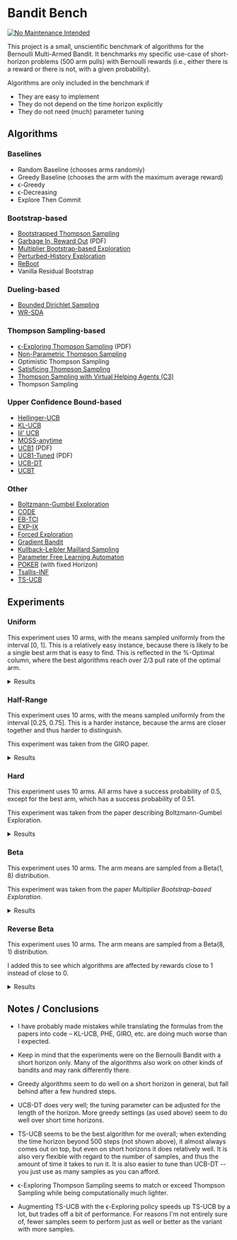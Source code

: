# Bandit Bench

[![No Maintenance Intended](http://unmaintained.tech/badge.svg)](http://unmaintained.tech/)

This project is a small, unscientific benchmark of algorithms for the Bernoulli
Multi-Armed Bandit. It benchmarks my specific use-case of short-horizon problems
(500 arm pulls) with Bernoulli rewards (i.e., either there is a reward or there
is not, with a given probability).

Algorithms are only included in the benchmark if

- They are easy to implement
- They do not depend on the time horizon explicitly
- They do not need (much) parameter tuning

## Algorithms

### Baselines

- Random Baseline (chooses arms randomly)
- Greedy Baseline (chooses the arm with the maximum average reward)
- ϵ-Greedy
- ϵ-Decreasing
- Explore Then Commit

### Bootstrap-based

- [Bootstrapped Thompson Sampling](https://arxiv.org/abs/1410.4009)
- [Garbage In, Reward Out](http://proceedings.mlr.press/v97/kveton19a/kveton19a.pdf) (PDF)
- [Multiplier Bootstrap-based Exploration](https://arxiv.org/abs/2302.01543)
- [Perturbed-History Exploration](https://arxiv.org/abs/1902.10089)
- [ReBoot](https://arxiv.org/abs/2002.08436)
- Vanilla Residual Bootstrap

### Dueling-based

- [Bounded Dirichlet Sampling](https://arxiv.org/abs/2111.09724)
- [WR-SDA](https://arxiv.org/abs/2010.14323)

### Thompson Sampling-based

- [ϵ-Exploring Thompson Sampling](https://proceedings.mlr.press/v202/jin23b/jin23b.pdf) (PDF)
- [Non-Parametric Thompson Sampling](https://proceedings.mlr.press/v117/riou20a.html)
- Optimistic Thompson Sampling
- [Satisficing Thompson Sampling](https://arxiv.org/abs/1704.09028)
- [Thompson Sampling with Virtual Helping Agents (C3)](https://arxiv.org/abs/2209.08197)
- Thompson Sampling

### Upper Confidence Bound-based

- [Hellinger-UCB](https://arxiv.org/abs/2404.10207)
- [KL-UCB](https://arxiv.org/abs/1102.2490)
- [lil' UCB](https://arxiv.org/abs/1312.7308)
- [MOSS-anytime](http://proceedings.mlr.press/v48/degenne16.html)
- [UCB1](https://homes.di.unimi.it/~cesabian/Pubblicazioni/ml-02.pdf) (PDF)
- [UCB1-Tuned](https://homes.di.unimi.it/~cesabian/Pubblicazioni/ml-02.pdf) (PDF)
- [UCB-DT](https://arxiv.org/abs/2110.02690)
- [UCBT](https://arxiv.org/abs/2102.05263)

### Other

- [Boltzmann-Gumbel Exploration](https://arxiv.org/abs/1705.10257)
- [CODE](https://arxiv.org/abs/2310.14751)
- [EB-TCI](https://arxiv.org/abs/2206.05979)
- [EXP-IX](https://arxiv.org/abs/1506.03271)
- [Forced Exploration](https://arxiv.org/abs/2312.07285)
- [Gradient Bandit](https://arxiv.org/abs/2402.17235)
- [Kullback-Leibler Maillard Sampling](https://arxiv.org/abs/2304.14989)
- [Parameter Free Learning Automaton](https://arxiv.org/abs/1711.10111)
- [POKER](https://link.springer.com/chapter/10.1007/11564096_42) (with fixed Horizon)
- [Tsallis-INF](https://arxiv.org/abs/1807.07623)
- [TS-UCB](https://arxiv.org/abs/2006.06372)

## Experiments

### Uniform

This experiment uses 10 arms, with the means sampled uniformly from the interval
\[0, 1\]. This is a relatively easy instance, because there is likely to be a
single best arm that is easy to find. This is reflected in the %-Optimal column,
where the best algorithms reach over 2/3 pull rate of the optimal arm.

<details>
<summary>Results</summary>

<!-- `> cat uniform.md` -->

<!-- BEGIN mdsh -->
| Algorithm                                                   | %-Optimal | Regret (Mean) | Regret (Median Absolute Deviation) |  Time  |
| ----------------------------------------------------------- | --------: | ------------: | ---------------------------------: | :----: |
| TS-UCB (100 samples)                                        |     72.02 |       16.8866 |                             3.3722 | 72.55s |
| TS-UCB (10 samples)                                         |     72.48 |       17.2679 |                             3.7317 | 7.92s  |
| ϵ-Exploring TS-UCB (100 samples)                            |     69.94 |       17.8335 |                             2.8808 | 7.19s  |
| ϵ-Exploring TS-UCB (10 samples)                             |     70.16 |       17.9184 |                             2.9572 | 0.89s  |
| ϵ-Exploring TS-UCB (1 samples)                              |     70.36 |       18.0420 |                             3.0933 | 0.14s  |
| UCB-DT (γ=1.00)                                             |     69.93 |       18.1466 |                             2.5287 | 2.87s  |
| UCB-DT (γ=0.95)                                             |     72.44 |       18.1946 |                             2.4725 | 2.64s  |
| UCB-DT (γ=0.75)                                             |     72.50 |       18.1962 |                             2.5172 | 2.60s  |
| UCB-DT (γ=0.90)                                             |     72.42 |       18.2016 |                             2.4807 | 2.65s  |
| MOSS-Anytime (α=-0.85)                                      |     69.71 |       18.8113 |                             2.5659 | 0.19s  |
| CODE (δ=0.990)                                              |     68.91 |       18.9329 |                             2.9569 | 0.34s  |
| POKER (H=10)                                                |     65.48 |       19.3526 |                             3.2000 | 0.40s  |
| POKER (H=5)                                                 |     66.34 |       19.3558 |                             2.7035 | 0.35s  |
| TS-UCB (1 samples)                                          |     71.83 |       19.5545 |                             5.3564 | 1.07s  |
| POKER (H=1)                                                 |     66.55 |       19.5748 |                             2.5553 | 0.32s  |
| Greedy                                                      |     66.26 |       19.7129 |                             2.5470 | 0.08s  |
| ϵ-Decreasing (ϵ=0.990)                                      |     66.35 |       20.7765 |                             2.7735 | 0.13s  |
| Thompson Sampling with Virtual Helping Agents (Combiner C3) |     63.16 |       21.1041 |                             6.1932 | 24.85s |
| ϵ-Greedy (ϵ=0.010)                                          |     66.18 |       21.1769 |                             2.8588 | 0.08s  |
| ϵ-Decreasing (ϵ=0.900)                                      |     66.48 |       21.2824 |                             2.8492 | 0.14s  |
| POKER (H=25)                                                |     61.38 |       21.3386 |                             6.6186 | 0.38s  |
| MOSS-Anytime (α=-0.50)                                      |     70.74 |       22.4582 |                             2.7088 | 0.23s  |
| ϵ-Greedy (ϵ=0.020)                                          |     65.99 |       22.7752 |                             3.1672 | 0.12s  |
| ϵ-Decreasing (ϵ=0.700)                                      |     66.55 |       23.6847 |                             3.3687 | 0.13s  |
| WR-SDA                                                      |     66.87 |       23.8280 |                             5.0922 | 1.82s  |
| MOSS-Anytime (α=-0.33)                                      |     69.75 |       24.4536 |                             2.6909 | 0.24s  |
| Optimistic Thompson Sampling                                |     68.80 |       25.6235 |                             7.1784 | 0.90s  |
| POKER (H=50)                                                |     56.21 |       25.6788 |                             9.6913 | 0.40s  |
| ϵ-Greedy (ϵ=0.050)                                          |     65.45 |       27.3929 |                             4.0210 | 0.13s  |
| ϵ-Exploring Thompson Sampling                               |     62.82 |       27.9018 |                             9.2377 | 0.14s  |
| UCBT                                                        |     65.40 |       28.7984 |                             4.0759 | 0.12s  |
| Thompson Sampling                                           |     66.16 |       28.8956 |                             7.1444 | 0.65s  |
| Satisficing Thompson Sampling (ϵ=0.005)                     |     65.94 |       29.0318 |                             7.1008 | 1.01s  |
| Satisficing Thompson Sampling (ϵ=0.010)                     |     65.61 |       29.3229 |                             7.0179 | 1.10s  |
| KL-UCB                                                      |     66.78 |       29.6304 |                             7.3837 | 7.42s  |
| ReBoot (r=0.25)                                             |     61.18 |       30.3599 |                             5.2731 | 0.24s  |
| CODE (δ=0.900)                                              |     54.94 |       30.6423 |                             6.5536 | 0.37s  |
| POKER (H=100)                                               |     51.57 |       30.8991 |                            12.6895 | 0.33s  |
| Hellinger-UCB                                               |     63.89 |       31.0005 |                             7.0702 | 2.32s  |
| ϵ-Decreasing (ϵ=0.500)                                      |     65.55 |       31.3306 |                             4.6232 | 0.13s  |
| UCB1-Tuned                                                  |     62.03 |       31.6747 |                             3.6906 | 0.26s  |
| Vanilla Residual Bootstrap (init=0)                         |     59.99 |       33.1442 |                             5.4073 | 0.21s  |
| Non-Parametric Thompson Sampling                            |     63.70 |       33.7962 |                             7.1820 | 5.01s  |
| ReBoot (r=0.50)                                             |     58.58 |       34.0829 |                             5.9224 | 0.26s  |
| Bounded Dirichlet Sampling                                  |     63.86 |       34.1647 |                             7.1345 | 2.35s  |
| Satisficing Thompson Sampling (ϵ=0.050)                     |     57.19 |       35.0506 |                             6.7983 | 1.09s  |
| ϵ-Greedy (ϵ=0.100)                                          |     63.98 |       35.8380 |                             5.3322 | 0.13s  |
| Multiplier Bootstrap-based Exploration                      |     60.70 |       36.1612 |                             4.2418 | 6.09s  |
| Kullback-Leibler Maillard Sampling                          |     59.67 |       37.5162 |                             8.3979 | 0.48s  |
| Perturbed-History Exploration (a=1.1)                       |     56.96 |       37.8929 |                             5.6711 | 0.86s  |
| POKER (H=250)                                               |     46.27 |       38.6838 |                            15.5508 | 0.34s  |
| Garbage In, Reward Out (a=0.10)                             |     57.65 |       38.7302 |                             5.2772 | 0.91s  |
| Vanilla Residual Bootstrap (init=1)                         |     59.43 |       40.6304 |                             4.7837 | 0.26s  |
| Bootstrapped Thompson Sampling (J=500)                      |     40.59 |       41.9370 |                            21.7066 | 4.50s  |
| Bootstrapped Thompson Sampling (J=1000)                     |     40.88 |       41.9668 |                            21.1936 | 8.56s  |
| Bootstrapped Thompson Sampling (J=100)                      |     40.77 |       42.3584 |                            21.7453 | 1.08s  |
| Bootstrapped Thompson Sampling (J=10)                       |     39.55 |       42.8224 |                            21.8677 | 0.34s  |
| Satisficing Thompson Sampling (ϵ=0.100)                     |     44.13 |       44.2992 |                            10.4673 | 1.08s  |
| lil' UCB (δ=0.100)                                          |     52.19 |       44.8365 |                             5.5606 | 0.29s  |
| Tsallis-INF                                                 |     54.25 |       46.4787 |                             5.9697 | 1.31s  |
| Forced Exploration                                          |     62.89 |       46.6666 |                             6.2607 | 0.08s  |
| ReBoot (r=0.90)                                             |     52.24 |       47.2795 |                             6.7367 | 0.26s  |
| Garbage In, Reward Out (a=0.33)                             |     51.74 |       49.2706 |                             5.5459 | 1.19s  |
| Vanilla Residual Bootstrap (init=5)                         |     55.69 |       50.7442 |                             6.1208 | 0.23s  |
| ReBoot (r=1.00)                                             |     49.90 |       51.8800 |                             6.7533 | 0.24s  |
| EB-TCI                                                      |     42.82 |       55.0174 |                            15.7714 | 0.34s  |
| Perturbed-History Exploration (a=2.1)                       |     47.44 |       56.5448 |                             6.0521 | 1.15s  |
| ETC (m=10)                                                  |     47.32 |       56.6956 |                            11.0554 | 0.15s  |
| lil' UCB (δ=0.010)                                          |     44.08 |       62.1486 |                             6.5312 | 0.28s  |
| Garbage In, Reward Out (a=1.00)                             |     43.03 |       66.4802 |                             6.9482 | 1.19s  |
| Boltzmann-Gumbel Exploration                                |     43.87 |       68.9250 |                             6.5817 | 0.34s  |
| ReBoot (r=1.50)                                             |     40.44 |       72.1794 |                             8.1305 | 0.25s  |
| lil' UCB (δ=0.001)                                          |     39.18 |       73.8291 |                             8.0325 | 0.26s  |
| ETC (m=5)                                                   |     27.93 |       78.7963 |                            24.1796 | 0.14s  |
| ReBoot (r=1.70)                                             |     37.41 |       79.4522 |                             8.9230 | 0.30s  |
| ϵ-Decreasing (ϵ=0.200)                                      |     50.82 |       81.7548 |                            11.1762 | 0.11s  |
| ETC (m=20)                                                  |     49.52 |       85.1694 |                            11.9964 | 0.15s  |
| UCB1                                                        |     34.52 |       86.8474 |                            10.2054 | 0.17s  |
| PFLA (n=100)                                                |     29.61 |       91.1676 |                            38.5302 | 82.67s |
| ReBoot (r=2.10)                                             |     32.31 |       92.8131 |                            10.7156 | 0.29s  |
| EXP-IX                                                      |     31.87 |       95.7830 |                            13.0250 | 0.49s  |
| ETC (m=3)                                                   |     22.30 |       98.5252 |                            27.0722 | 0.14s  |
| ETC (m=25)                                                  |     41.95 |      105.2629 |                            14.8396 | 0.15s  |
| ETC (m=2)                                                   |     20.21 |      110.5641 |                            26.8868 | 0.10s  |
| Gradient Bandit                                             |     30.32 |      110.7043 |                            17.1641 | 0.40s  |
| Gradient Bandit (with baseline)                             |     31.34 |      113.5984 |                            11.7063 | 0.45s  |
| PFLA (n=10)                                                 |     23.62 |      121.0144 |                            55.8349 | 9.19s  |
| ϵ-Decreasing (ϵ=0.100)                                      |     35.59 |      127.2145 |                            17.7947 | 0.07s  |
| CODE (δ=0.050)                                              |     10.94 |      187.9726 |                            24.8420 | 0.36s  |
| PFLA (n=1)                                                  |     10.56 |      200.9131 |                            29.7225 | 1.07s  |
| Random                                                      |     10.01 |      204.0160 |                            30.3495 | 0.02s  |
<!-- END mdsh -->

</details>

### Half-Range

This experiment uses 10 arms, with the means sampled uniformly from the interval
\[0.25, 0.75\]. This is a harder instance, because the arms are closer together
and thus harder to distinguish.

This experiment was taken from the GIRO paper.

<details>
<summary>Results</summary>

<!-- `> cat half_range.md` -->

<!-- BEGIN mdsh -->
| Algorithm                                                   | %-Optimal | Regret (Mean) | Regret (Median Absolute Deviation) |  Time  |
| ----------------------------------------------------------- | --------: | ------------: | ---------------------------------: | :----: |
| UCB-DT (γ=0.90)                                             |     43.02 |       25.6120 |                             7.2004 | 2.55s  |
| UCB-DT (γ=0.95)                                             |     43.00 |       25.6319 |                             7.1816 | 2.58s  |
| UCB-DT (γ=0.75)                                             |     43.05 |       25.6700 |                             7.2075 | 2.53s  |
| Thompson Sampling with Virtual Helping Agents (Combiner C3) |     44.11 |       26.7250 |                             8.7506 | 11.77s |
| TS-UCB (100 samples)                                        |     45.02 |       26.9097 |                             6.2137 | 75.26s |
| ϵ-Exploring TS-UCB (1 samples)                              |     42.08 |       27.2128 |                             8.1379 | 0.16s  |
| MOSS-Anytime (α=-0.85)                                      |     40.04 |       27.3181 |                             8.7262 | 0.19s  |
| MOSS-Anytime (α=-0.50)                                      |     44.05 |       27.4891 |                             5.4358 | 0.22s  |
| ϵ-Exploring TS-UCB (10 samples)                             |     41.55 |       27.5450 |                             8.1473 | 0.87s  |
| ϵ-Exploring TS-UCB (100 samples)                            |     41.08 |       27.6722 |                             8.2739 | 7.01s  |
| CODE (δ=0.990)                                              |     39.41 |       27.7728 |                            10.1499 | 0.41s  |
| TS-UCB (10 samples)                                         |     44.55 |       27.9363 |                             5.9386 | 7.76s  |
| UCB-DT (γ=1.00)                                             |     38.52 |       28.0522 |                             9.8213 | 2.71s  |
| ϵ-Decreasing (ϵ=0.990)                                      |     38.24 |       28.1487 |                             9.6145 | 0.16s  |
| Greedy                                                      |     37.83 |       28.2076 |                             9.9996 | 0.08s  |
| ϵ-Decreasing (ϵ=0.900)                                      |     38.32 |       28.3069 |                             9.4761 | 0.18s  |
| ϵ-Decreasing (ϵ=0.700)                                      |     39.35 |       28.3077 |                             8.7988 | 0.15s  |
| POKER (H=1)                                                 |     37.76 |       28.3667 |                            10.1082 | 0.31s  |
| POKER (H=5)                                                 |     37.76 |       28.3800 |                            10.0953 | 0.33s  |
| POKER (H=10)                                                |     37.74 |       28.4050 |                            10.0473 | 0.34s  |
| ϵ-Greedy (ϵ=0.010)                                          |     38.03 |       28.4793 |                             9.7905 | 0.10s  |
| ϵ-Greedy (ϵ=0.020)                                          |     38.36 |       28.6900 |                             9.4808 | 0.15s  |
| POKER (H=25)                                                |     37.49 |       28.8412 |                             9.4550 | 0.34s  |
| ϵ-Greedy (ϵ=0.050)                                          |     39.46 |       29.3486 |                             8.7084 | 0.16s  |
| Bootstrapped Thompson Sampling (J=10)                       |     38.57 |       29.4073 |                            13.9756 | 0.38s  |
| ϵ-Decreasing (ϵ=0.500)                                      |     40.91 |       29.4333 |                             7.5048 | 0.18s  |
| MOSS-Anytime (α=-0.33)                                      |     42.29 |       29.8866 |                             5.9957 | 0.22s  |
| POKER (H=100)                                               |     38.92 |       29.9131 |                             6.5647 | 0.38s  |
| POKER (H=50)                                                |     36.98 |       30.4262 |                             8.3416 | 0.36s  |
| ϵ-Exploring Thompson Sampling                               |     40.14 |       30.7659 |                             8.9988 | 0.17s  |
| Bootstrapped Thompson Sampling (J=500)                      |     38.36 |       30.8943 |                            13.6813 | 4.30s  |
| Bootstrapped Thompson Sampling (J=100)                      |     38.23 |       30.9704 |                            13.6387 | 1.04s  |
| Bootstrapped Thompson Sampling (J=1000)                     |     37.93 |       31.2238 |                            13.7505 | 9.70s  |
| ϵ-Greedy (ϵ=0.100)                                          |     40.16 |       31.5381 |                             7.6639 | 0.16s  |
| TS-UCB (1 samples)                                          |     41.21 |       31.8313 |                             6.2230 | 0.96s  |
| UCBT                                                        |     41.92 |       32.0754 |                             5.3843 | 0.12s  |
| Forced Exploration                                          |     41.72 |       33.1699 |                             5.7046 | 0.11s  |
| POKER (H=250)                                               |     37.22 |       33.9079 |                             8.0820 | 0.37s  |
| WR-SDA                                                      |     37.74 |       34.3702 |                             7.8470 | 2.72s  |
| CODE (δ=0.900)                                              |     35.87 |       35.7202 |                            11.4984 | 0.49s  |
| UCB1-Tuned                                                  |     38.36 |       36.0304 |                             5.8517 | 0.27s  |
| ReBoot (r=0.25)                                             |     35.81 |       36.8892 |                             8.1828 | 0.21s  |
| Vanilla Residual Bootstrap (init=0)                         |     35.10 |       38.0391 |                             7.9288 | 0.23s  |
| Optimistic Thompson Sampling                                |     36.78 |       38.4207 |                             7.1289 | 0.96s  |
| Multiplier Bootstrap-based Exploration                      |     36.05 |       38.7066 |                             7.0003 | 5.83s  |
| ReBoot (r=0.50)                                             |     34.21 |       39.5480 |                             8.2009 | 0.25s  |
| ETC (m=10)                                                  |     33.45 |       40.0881 |                            11.7950 | 0.19s  |
| Hellinger-UCB                                               |     36.12 |       40.4295 |                             6.1041 | 2.72s  |
| Thompson Sampling                                           |     35.01 |       40.5420 |                             7.5125 | 0.64s  |
| Satisficing Thompson Sampling (ϵ=0.005)                     |     34.96 |       40.5786 |                             7.5540 | 0.90s  |
| Satisficing Thompson Sampling (ϵ=0.010)                     |     34.87 |       40.6461 |                             7.5447 | 0.93s  |
| Garbage In, Reward Out (a=0.10)                             |     33.73 |       42.0945 |                             7.6013 | 1.18s  |
| Perturbed-History Exploration (a=1.1)                       |     33.49 |       42.3004 |                             7.7267 | 0.91s  |
| KL-UCB                                                      |     34.54 |       42.7149 |                             6.2245 | 8.19s  |
| EB-TCI                                                      |     30.56 |       42.8317 |                             9.3319 | 0.36s  |
| Satisficing Thompson Sampling (ϵ=0.050)                     |     32.52 |       43.1108 |                             8.0902 | 0.99s  |
| Non-Parametric Thompson Sampling                            |     33.09 |       43.6865 |                             7.5605 | 4.72s  |
| Vanilla Residual Bootstrap (init=1)                         |     32.88 |       43.7710 |                             7.4509 | 0.29s  |
| Bounded Dirichlet Sampling                                  |     32.79 |       44.7466 |                             7.9659 | 2.85s  |
| Tsallis-INF                                                 |     32.35 |       45.6862 |                             8.4068 | 1.13s  |
| lil' UCB (δ=0.100)                                          |     31.70 |       46.4287 |                             6.7023 | 0.29s  |
| Kullback-Leibler Maillard Sampling                          |     29.69 |       47.8324 |                             8.4744 | 0.51s  |
| Satisficing Thompson Sampling (ϵ=0.100)                     |     27.45 |       48.1450 |                            10.2207 | 1.02s  |
| Garbage In, Reward Out (a=0.33)                             |     30.11 |       48.1458 |                             8.0648 | 1.43s  |
| PFLA (n=100)                                                |     25.52 |       48.2747 |                            11.5641 | 83.20s |
| ReBoot (r=0.90)                                             |     29.34 |       48.4181 |                             8.4845 | 0.25s  |
| ϵ-Decreasing (ϵ=0.200)                                      |     33.79 |       49.1413 |                             7.5396 | 0.16s  |
| ETC (m=5)                                                   |     21.32 |       50.0278 |                            17.6885 | 0.20s  |
| ReBoot (r=1.00)                                             |     27.89 |       50.9352 |                             8.6898 | 0.25s  |
| ETC (m=20)                                                  |     31.24 |       51.1732 |                             8.6350 | 0.18s  |
| Perturbed-History Exploration (a=2.1)                       |     27.91 |       52.2188 |                             8.4423 | 0.99s  |
| Vanilla Residual Bootstrap (init=5)                         |     28.26 |       53.2834 |                             8.4062 | 0.24s  |
| ETC (m=25)                                                  |     32.18 |       56.3820 |                             8.2546 | 0.17s  |
| lil' UCB (δ=0.010)                                          |     25.83 |       56.9410 |                             8.2814 | 0.29s  |
| Garbage In, Reward Out (a=1.00)                             |     25.12 |       57.7304 |                             9.1152 | 1.56s  |
| Boltzmann-Gumbel Exploration                                |     25.61 |       58.0539 |                             8.8928 | 0.33s  |
| PFLA (n=10)                                                 |     21.31 |       59.7488 |                            12.9092 | 8.82s  |
| ReBoot (r=1.50)                                             |     22.85 |       61.0890 |                             9.6647 | 0.25s  |
| lil' UCB (δ=0.001)                                          |     22.85 |       62.7995 |                             9.1698 | 0.26s  |
| ReBoot (r=1.70)                                             |     21.38 |       64.4112 |                            10.0761 | 0.26s  |
| UCB1                                                        |     20.42 |       68.0927 |                            10.1489 | 0.16s  |
| ϵ-Decreasing (ϵ=0.100)                                      |     24.60 |       68.8686 |                             9.8576 | 0.11s  |
| ReBoot (r=2.10)                                             |     19.16 |       69.7726 |                            10.8419 | 0.26s  |
| ETC (m=3)                                                   |     15.41 |       69.9994 |                            18.3348 | 0.20s  |
| EXP-IX                                                      |     19.28 |       71.2582 |                            11.2795 | 0.62s  |
| Gradient Bandit                                             |     19.00 |       75.4704 |                            12.4808 | 0.47s  |
| Gradient Bandit (with baseline)                             |     18.51 |       77.0723 |                            10.7145 | 0.45s  |
| ETC (m=2)                                                   |     15.27 |       80.4676 |                            18.0151 | 0.13s  |
| PFLA (n=1)                                                  |     10.42 |      100.4073 |                            14.7685 | 1.08s  |
| Random                                                      |     10.01 |      102.0080 |                            15.1748 | 0.01s  |
| CODE (δ=0.050)                                              |     10.00 |      102.0185 |                            14.8649 | 0.49s  |
<!-- END mdsh -->

</details>

### Hard

This experiment uses 10 arms. All arms have a success probability of 0.5, except
for the best arm, which has a success probability of 0.51.

This experiment was taken from the paper describing Boltzmann-Gumbel Exploration.

<details>
<summary>Results</summary>

<!-- `> cat hard.md` -->

<!-- BEGIN mdsh -->
| Algorithm                                                   | %-Optimal | Regret (Mean) | Regret (Median Absolute Deviation) |  Time  |
| ----------------------------------------------------------- | --------: | ------------: | ---------------------------------: | :----: |
| POKER (H=100)                                               |     18.10 |        4.0949 |                             0.1700 | 0.36s  |
| Greedy                                                      |     17.00 |        4.1498 |                             0.1100 | 0.09s  |
| POKER (H=10)                                                |     17.00 |        4.1498 |                             0.1100 | 0.35s  |
| POKER (H=1)                                                 |     17.00 |        4.1498 |                             0.1100 | 0.31s  |
| POKER (H=25)                                                |     17.00 |        4.1498 |                             0.1100 | 0.34s  |
| POKER (H=5)                                                 |     17.00 |        4.1498 |                             0.1100 | 0.34s  |
| POKER (H=50)                                                |     17.00 |        4.1499 |                             0.1100 | 0.35s  |
| ϵ-Decreasing (ϵ=0.990)                                      |     16.90 |        4.1552 |                             0.1000 | 0.15s  |
| ϵ-Decreasing (ϵ=0.900)                                      |     16.80 |        4.1598 |                             0.1000 | 0.15s  |
| ϵ-Greedy (ϵ=0.010)                                          |     16.64 |        4.1682 |                             0.1000 | 0.10s  |
| ϵ-Decreasing (ϵ=0.700)                                      |     16.29 |        4.1854 |                             0.1000 | 0.14s  |
| ϵ-Greedy (ϵ=0.020)                                          |     16.25 |        4.1873 |                             0.1000 | 0.12s  |
| ϵ-Exploring TS-UCB (1 samples)                              |     15.26 |        4.2371 |                             0.1700 | 0.17s  |
| ϵ-Greedy (ϵ=0.050)                                          |     15.11 |        4.2447 |                             0.0900 | 0.12s  |
| ϵ-Decreasing (ϵ=0.500)                                      |     14.77 |        4.2614 |                             0.0800 | 0.14s  |
| ϵ-Exploring TS-UCB (10 samples)                             |     14.23 |        4.2887 |                             0.1700 | 0.85s  |
| ϵ-Exploring TS-UCB (100 samples)                            |     14.10 |        4.2951 |                             0.1700 | 7.09s  |
| ϵ-Decreasing (ϵ=0.200)                                      |     14.05 |        4.2973 |                             0.1600 | 0.12s  |
| ϵ-Greedy (ϵ=0.100)                                          |     13.97 |        4.3014 |                             0.0800 | 0.13s  |
| ϵ-Exploring Thompson Sampling                               |     13.74 |        4.3130 |                             0.1100 | 0.15s  |
| Forced Exploration                                          |     13.53 |        4.3235 |                             0.1000 | 0.08s  |
| UCB-DT (γ=0.90)                                             |     13.27 |        4.3365 |                             0.1000 | 2.79s  |
| UCB-DT (γ=0.95)                                             |     13.27 |        4.3365 |                             0.1000 | 2.73s  |
| UCB-DT (γ=1.00)                                             |     13.19 |        4.3406 |                             0.1200 | 2.73s  |
| UCB-DT (γ=0.75)                                             |     13.05 |        4.3474 |                             0.1000 | 2.71s  |
| MOSS-Anytime (α=-0.33)                                      |     13.00 |        4.3502 |                             0.2000 | 0.25s  |
| MOSS-Anytime (α=-0.85)                                      |     12.95 |        4.3526 |                             0.1800 | 0.25s  |
| MOSS-Anytime (α=-0.50)                                      |     12.94 |        4.3532 |                             0.1700 | 0.25s  |
| POKER (H=250)                                               |     12.40 |        4.3802 |                             0.2500 | 0.36s  |
| TS-UCB (100 samples)                                        |     12.17 |        4.3915 |                             0.2500 | 72.48s |
| UCBT                                                        |     12.17 |        4.3916 |                             0.4200 | 0.11s  |
| ϵ-Decreasing (ϵ=0.100)                                      |     11.91 |        4.4043 |                             0.1500 | 0.07s  |
| Bootstrapped Thompson Sampling (J=10)                       |     11.83 |        4.4083 |                             0.1600 | 0.36s  |
| Bootstrapped Thompson Sampling (J=500)                      |     11.80 |        4.4101 |                             0.3400 | 4.71s  |
| Bootstrapped Thompson Sampling (J=1000)                     |     11.78 |        4.4109 |                             0.3400 | 8.67s  |
| Bootstrapped Thompson Sampling (J=100)                      |     11.76 |        4.4118 |                             0.3100 | 1.17s  |
| EB-TCI                                                      |     11.56 |        4.4218 |                             0.4400 | 0.35s  |
| WR-SDA                                                      |     11.52 |        4.4238 |                             0.3200 | 1.92s  |
| TS-UCB (10 samples)                                         |     11.46 |        4.4271 |                             0.2500 | 7.61s  |
| Thompson Sampling with Virtual Helping Agents (Combiner C3) |     11.45 |        4.4276 |                             0.2600 | 4.91s  |
| Vanilla Residual Bootstrap (init=0)                         |     11.42 |        4.4292 |                             0.3500 | 0.24s  |
| CODE (δ=0.900)                                              |     11.39 |        4.4305 |                             0.4900 | 0.44s  |
| ReBoot (r=0.25)                                             |     11.38 |        4.4311 |                             0.3500 | 0.21s  |
| ReBoot (r=0.50)                                             |     11.34 |        4.4329 |                             0.3800 | 0.26s  |
| TS-UCB (1 samples)                                          |     11.21 |        4.4395 |                             0.2400 | 0.97s  |
| CODE (δ=0.990)                                              |     11.21 |        4.4397 |                             0.1200 | 0.37s  |
| Optimistic Thompson Sampling                                |     11.20 |        4.4399 |                             0.3000 | 0.91s  |
| Garbage In, Reward Out (a=0.10)                             |     11.16 |        4.4418 |                             0.3400 | 1.06s  |
| Non-Parametric Thompson Sampling                            |     11.16 |        4.4422 |                             0.3400 | 5.02s  |
| Satisficing Thompson Sampling (ϵ=0.010)                     |     11.15 |        4.4425 |                             0.3400 | 0.92s  |
| Satisficing Thompson Sampling (ϵ=0.005)                     |     11.15 |        4.4426 |                             0.3300 | 0.89s  |
| Thompson Sampling                                           |     11.14 |        4.4429 |                             0.3300 | 0.71s  |
| Perturbed-History Exploration (a=1.1)                       |     11.13 |        4.4433 |                             0.3600 | 0.88s  |
| Multiplier Bootstrap-based Exploration                      |     11.12 |        4.4439 |                             0.3100 | 5.99s  |
| Vanilla Residual Bootstrap (init=1)                         |     11.11 |        4.4443 |                             0.3500 | 0.26s  |
| Satisficing Thompson Sampling (ϵ=0.050)                     |     11.09 |        4.4454 |                             0.4000 | 1.04s  |
| Garbage In, Reward Out (a=0.33)                             |     11.04 |        4.4480 |                             0.3800 | 1.34s  |
| Tsallis-INF                                                 |     11.01 |        4.4497 |                             0.2700 | 1.34s  |
| KL-UCB                                                      |     10.99 |        4.4505 |                             0.2800 | 8.02s  |
| ReBoot (r=0.90)                                             |     10.94 |        4.4528 |                             0.3800 | 0.27s  |
| Kullback-Leibler Maillard Sampling                          |     10.91 |        4.4544 |                             0.3500 | 0.55s  |
| Perturbed-History Exploration (a=2.1)                       |     10.89 |        4.4557 |                             0.3400 | 0.99s  |
| Vanilla Residual Bootstrap (init=5)                         |     10.85 |        4.4574 |                             0.2700 | 0.23s  |
| Hellinger-UCB                                               |     10.85 |        4.4575 |                             0.2800 | 2.51s  |
| lil' UCB (δ=0.100)                                          |     10.85 |        4.4575 |                             0.2600 | 0.30s  |
| ReBoot (r=1.00)                                             |     10.84 |        4.4578 |                             0.3500 | 0.28s  |
| Bounded Dirichlet Sampling                                  |     10.83 |        4.4586 |                             0.3100 | 2.69s  |
| UCB1-Tuned                                                  |     10.74 |        4.4632 |                             0.2400 | 0.25s  |
| Satisficing Thompson Sampling (ϵ=0.100)                     |     10.72 |        4.4641 |                             0.3100 | 1.01s  |
| lil' UCB (δ=0.010)                                          |     10.70 |        4.4651 |                             0.2200 | 0.30s  |
| Boltzmann-Gumbel Exploration                                |     10.67 |        4.4663 |                             0.2700 | 0.34s  |
| Garbage In, Reward Out (a=1.00)                             |     10.66 |        4.4669 |                             0.2600 | 1.23s  |
| lil' UCB (δ=0.001)                                          |     10.54 |        4.4730 |                             0.2000 | 0.28s  |
| PFLA (n=10)                                                 |     10.52 |        4.4740 |                             0.3800 | 8.17s  |
| ReBoot (r=1.50)                                             |     10.49 |        4.4756 |                             0.2100 | 0.30s  |
| PFLA (n=100)                                                |     10.48 |        4.4759 |                             0.2400 | 84.28s |
| ReBoot (r=1.70)                                             |     10.40 |        4.4798 |                             0.1800 | 0.25s  |
| EXP-IX                                                      |     10.36 |        4.4822 |                             0.1600 | 0.47s  |
| ReBoot (r=2.10)                                             |     10.29 |        4.4854 |                             0.1400 | 0.25s  |
| ETC (m=25)                                                  |     10.27 |        4.4863 |                             0.0000 | 0.16s  |
| Gradient Bandit                                             |     10.27 |        4.4866 |                             0.1300 | 0.40s  |
| UCB1                                                        |     10.23 |        4.4883 |                             0.1600 | 0.16s  |
| Gradient Bandit (with baseline)                             |     10.23 |        4.4887 |                             0.1100 | 0.46s  |
| ETC (m=5)                                                   |     10.11 |        4.4943 |                             0.0000 | 0.15s  |
| ETC (m=20)                                                  |     10.11 |        4.4946 |                             0.0000 | 0.16s  |
| ETC (m=2)                                                   |     10.04 |        4.4982 |                             0.4300 | 0.11s  |
| ETC (m=3)                                                   |     10.04 |        4.4982 |                             0.4300 | 0.13s  |
| Random                                                      |     10.02 |        4.4992 |                             0.0500 | 0.01s  |
| PFLA (n=1)                                                  |     10.01 |        4.4993 |                             0.0100 | 1.03s  |
| CODE (δ=0.050)                                              |     10.00 |        4.5000 |                             0.0000 | 0.42s  |
| ETC (m=10)                                                  |      9.94 |        4.5030 |                             0.0000 | 0.15s  |
<!-- END mdsh -->

</details>

### Beta

This experiment uses 10 arms. The arm means are sampled from a Beta(1, 8) distribution.

This experiment was taken from the paper *Multiplier Bootstrap-based Exploration*.

<details>
<summary>Results</summary>

<!-- `> cat beta.md` -->

<!-- BEGIN mdsh -->
| Algorithm                                                   | %-Optimal | Regret (Mean) | Regret (Median Absolute Deviation) |  Time  |
| ----------------------------------------------------------- | --------: | ------------: | ---------------------------------: | :----: |
| MOSS-Anytime (α=-0.85)                                      |     54.95 |       22.2898 |                             5.6517 | 0.20s  |
| UCB-DT (γ=0.75)                                             |     54.64 |       22.4071 |                             6.1492 | 2.38s  |
| UCB-DT (γ=0.90)                                             |     54.45 |       22.4627 |                             6.1571 | 2.49s  |
| UCB-DT (γ=0.95)                                             |     54.39 |       22.4968 |                             6.1852 | 2.69s  |
| UCB-DT (γ=1.00)                                             |     53.32 |       22.6778 |                             7.3649 | 2.49s  |
| Thompson Sampling with Virtual Helping Agents (Combiner C3) |     56.94 |       22.9408 |                             7.1147 | 18.29s |
| CODE (δ=0.990)                                              |     51.11 |       23.5974 |                             9.3932 | 0.35s  |
| MOSS-Anytime (α=-0.50)                                      |     56.24 |       24.1465 |                             4.0881 | 0.23s  |
| TS-UCB (100 samples)                                        |     56.12 |       24.7437 |                             4.2837 | 76.00s |
| ReBoot (r=0.25)                                             |     52.26 |       24.7586 |                             8.6759 | 0.25s  |
| MOSS-Anytime (α=-0.33)                                      |     54.80 |       26.1464 |                             4.2098 | 0.23s  |
| TS-UCB (10 samples)                                         |     54.96 |       26.2734 |                             4.2721 | 8.56s  |
| UCBT                                                        |     47.49 |       28.8558 |                             8.0049 | 0.10s  |
| ReBoot (r=0.50)                                             |     51.44 |       28.9633 |                             6.3791 | 0.29s  |
| TS-UCB (1 samples)                                          |     52.69 |       29.2908 |                             4.9082 | 1.13s  |
| ϵ-Exploring TS-UCB (1 samples)                              |     47.60 |       29.4661 |                             9.1640 | 0.18s  |
| ϵ-Exploring TS-UCB (10 samples)                             |     47.35 |       29.8509 |                             9.2614 | 0.84s  |
| ϵ-Exploring TS-UCB (100 samples)                            |     47.30 |       29.8928 |                             9.1374 | 7.76s  |
| Hellinger-UCB                                               |     50.41 |       30.1850 |                             5.4750 | 2.50s  |
| ϵ-Decreasing (ϵ=0.500)                                      |     45.66 |       30.9426 |                            10.3885 | 0.15s  |
| Bootstrapped Thompson Sampling (J=10)                       |     49.88 |       31.1623 |                             6.5576 | 0.38s  |
| Forced Exploration                                          |     48.86 |       31.4112 |                             9.0715 | 0.09s  |
| Multiplier Bootstrap-based Exploration                      |     49.17 |       32.4139 |                             6.0942 | 6.24s  |
| ϵ-Decreasing (ϵ=0.700)                                      |     42.88 |       32.7340 |                            12.0469 | 0.14s  |
| ϵ-Exploring Thompson Sampling                               |     44.38 |       33.2239 |                            12.5400 | 0.14s  |
| ϵ-Greedy (ϵ=0.100)                                          |     44.10 |       33.2831 |                            11.8153 | 0.12s  |
| ϵ-Greedy (ϵ=0.050)                                          |     42.23 |       33.7998 |                            13.3609 | 0.13s  |
| UCB1-Tuned                                                  |     48.22 |       34.0173 |                             5.5690 | 0.27s  |
| Bootstrapped Thompson Sampling (J=100)                      |     47.17 |       34.7044 |                             6.3147 | 1.14s  |
| Garbage In, Reward Out (a=0.10)                             |     46.53 |       35.1309 |                             6.4203 | 0.99s  |
| Bootstrapped Thompson Sampling (J=500)                      |     46.87 |       35.1931 |                             6.3344 | 4.38s  |
| Bootstrapped Thompson Sampling (J=1000)                     |     46.77 |       35.2492 |                             6.3528 | 8.46s  |
| Vanilla Residual Bootstrap (init=1)                         |     46.87 |       35.3194 |                             6.1483 | 0.23s  |
| ϵ-Decreasing (ϵ=0.900)                                      |     40.31 |       35.3717 |                            14.8777 | 0.15s  |
| Optimistic Thompson Sampling                                |     47.14 |       35.7522 |                             6.0706 | 0.92s  |
| ϵ-Greedy (ϵ=0.020)                                          |     39.94 |       35.9324 |                            16.4079 | 0.12s  |
| ϵ-Decreasing (ϵ=0.990)                                      |     39.46 |       36.2891 |                            16.3213 | 0.16s  |
| Vanilla Residual Bootstrap (init=0)                         |     39.16 |       36.6560 |                            16.2068 | 0.19s  |
| ETC (m=5)                                                   |     39.97 |       37.5465 |                            17.0296 | 0.13s  |
| Thompson Sampling                                           |     45.10 |       37.7381 |                             6.5241 | 0.86s  |
| Satisficing Thompson Sampling (ϵ=0.005)                     |     45.09 |       37.7390 |                             6.4866 | 0.94s  |
| ϵ-Greedy (ϵ=0.010)                                          |     38.41 |       37.7394 |                            18.4671 | 0.10s  |
| Satisficing Thompson Sampling (ϵ=0.010)                     |     44.99 |       37.8316 |                             6.5136 | 1.09s  |
| KL-UCB                                                      |     44.75 |       37.9754 |                             5.7666 | 7.79s  |
| ETC (m=10)                                                  |     40.33 |       38.9869 |                            13.6763 | 0.13s  |
| Non-Parametric Thompson Sampling                            |     43.90 |       39.3507 |                             6.7160 | 4.42s  |
| Greedy                                                      |     36.66 |       39.9099 |                            21.7087 | 0.09s  |
| Bounded Dirichlet Sampling                                  |     43.54 |       39.9645 |                             6.6454 | 2.80s  |
| CODE (δ=0.900)                                              |     40.61 |       40.2050 |                            13.2482 | 0.39s  |
| ReBoot (r=0.90)                                             |     42.54 |       40.7881 |                             7.1968 | 0.27s  |
| Satisficing Thompson Sampling (ϵ=0.050)                     |     41.59 |       40.8984 |                             7.1496 | 1.24s  |
| WR-SDA                                                      |     36.73 |       41.0443 |                            19.6162 | 3.04s  |
| POKER (H=100)                                               |     36.39 |       41.3770 |                            22.1022 | 0.31s  |
| POKER (H=250)                                               |     36.40 |       41.3832 |                            21.9572 | 0.33s  |
| POKER (H=50)                                                |     36.31 |       41.4064 |                            22.3819 | 0.36s  |
| POKER (H=25)                                                |     36.24 |       41.4405 |                            22.6058 | 0.36s  |
| Kullback-Leibler Maillard Sampling                          |     40.83 |       41.4463 |                             7.5405 | 0.50s  |
| POKER (H=10)                                                |     36.05 |       41.5399 |                            23.0560 | 0.33s  |
| POKER (H=5)                                                 |     35.92 |       41.6486 |                            23.3861 | 0.37s  |
| POKER (H=1)                                                 |     35.72 |       41.8819 |                            23.9184 | 0.35s  |
| Perturbed-History Exploration (a=1.1)                       |     40.79 |       42.7866 |                             7.3646 | 1.25s  |
| ReBoot (r=1.00)                                             |     40.65 |       43.3432 |                             7.6618 | 0.26s  |
| ϵ-Decreasing (ϵ=0.200)                                      |     41.58 |       44.0842 |                            11.9547 | 0.12s  |
| Garbage In, Reward Out (a=0.33)                             |     38.75 |       45.1922 |                             7.8091 | 1.16s  |
| ETC (m=3)                                                   |     33.51 |       45.7840 |                            28.1017 | 0.13s  |
| ETC (m=20)                                                  |     37.94 |       47.1134 |                            13.4466 | 0.14s  |
| Satisficing Thompson Sampling (ϵ=0.100)                     |     33.63 |       48.2505 |                             9.6052 | 1.15s  |
| lil' UCB (δ=0.100)                                          |     36.34 |       48.6046 |                             7.3285 | 0.30s  |
| ETC (m=25)                                                  |     37.82 |       51.7141 |                            13.9357 | 0.15s  |
| ETC (m=2)                                                   |     29.53 |       53.1694 |                            28.6333 | 0.10s  |
| ReBoot (r=1.50)                                             |     33.20 |       53.6329 |                            10.8113 | 0.29s  |
| Perturbed-History Exploration (a=2.1)                       |     32.69 |       53.7141 |                             9.5801 | 1.48s  |
| Tsallis-INF                                                 |     32.39 |       54.7917 |                            11.3371 | 1.25s  |
| Vanilla Residual Bootstrap (init=5)                         |     31.29 |       56.3702 |                            10.3022 | 0.23s  |
| ReBoot (r=1.70)                                             |     30.99 |       56.8129 |                            12.0371 | 0.29s  |
| Garbage In, Reward Out (a=1.00)                             |     29.48 |       58.3347 |                            11.5697 | 1.29s  |
| Boltzmann-Gumbel Exploration                                |     29.89 |       58.4917 |                            11.5794 | 0.37s  |
| lil' UCB (δ=0.010)                                          |     29.25 |       58.7242 |                            11.2953 | 0.32s  |
| EB-TCI                                                      |     24.42 |       59.0388 |                            22.7179 | 0.31s  |
| ϵ-Decreasing (ϵ=0.100)                                      |     30.85 |       61.5675 |                            16.7498 | 0.07s  |
| ReBoot (r=2.10)                                             |     27.57 |       61.9376 |                            14.1671 | 0.26s  |
| PFLA (n=100)                                                |     22.78 |       64.3650 |                            18.6443 | 82.44s |
| lil' UCB (δ=0.001)                                          |     25.41 |       64.5631 |                            14.7753 | 0.26s  |
| UCB1                                                        |     22.31 |       69.6096 |                            17.0817 | 0.16s  |
| PFLA (n=10)                                                 |     18.26 |       73.4227 |                            21.0101 | 8.25s  |
| Gradient Bandit                                             |     20.28 |       74.1103 |                            17.5927 | 0.40s  |
| Gradient Bandit (with baseline)                             |     19.93 |       74.7782 |                            17.8747 | 0.45s  |
| EXP-IX                                                      |     17.71 |       77.5879 |                            20.1208 | 0.48s  |
| PFLA (n=1)                                                  |     10.45 |       92.1317 |                            25.7794 | 1.04s  |
| Random                                                      |      9.99 |       93.1436 |                            26.0904 | 0.02s  |
| CODE (δ=0.050)                                              |     10.00 |       93.1468 |                            25.9588 | 0.36s  |
<!-- END mdsh -->

</details>

### Reverse Beta

This experiment uses 10 arms. The arm means are sampled from a Beta(8, 1) distribution.

I added this to see which algorithms are affected by rewards close to 1 instead of close to 0.

<details>
<summary>Results</summary>

<!-- `> cat reverse_beta.md` -->

<!-- BEGIN mdsh -->
| Algorithm                                                   | %-Optimal | Regret (Mean) | Regret (Median Absolute Deviation) |  Time  |
| ----------------------------------------------------------- | --------: | ------------: | ---------------------------------: | :----: |
| TS-UCB (100 samples)                                        |     57.85 |        6.9470 |                             2.3223 | 75.39s |
| TS-UCB (10 samples)                                         |     57.75 |        7.2685 |                             2.1360 | 7.68s  |
| POKER (H=5)                                                 |     55.21 |        7.8042 |                             1.8429 | 0.35s  |
| TS-UCB (1 samples)                                          |     57.78 |        7.8597 |                             1.9439 | 1.06s  |
| POKER (H=1)                                                 |     56.13 |        8.0894 |                             1.7428 | 0.34s  |
| POKER (H=10)                                                |     48.12 |        8.3258 |                             2.2912 | 0.32s  |
| UCB-DT (γ=1.00)                                             |     55.66 |        8.4709 |                             1.4837 | 2.70s  |
| ϵ-Exploring TS-UCB (100 samples)                            |     54.56 |        8.4801 |                             1.5113 | 7.19s  |
| ϵ-Exploring TS-UCB (10 samples)                             |     54.54 |        8.5219 |                             1.5144 | 0.87s  |
| UCB-DT (γ=0.90)                                             |     55.84 |        8.5612 |                             1.5143 | 2.73s  |
| ϵ-Exploring TS-UCB (1 samples)                              |     54.46 |        8.5696 |                             1.5205 | 0.16s  |
| UCB-DT (γ=0.95)                                             |     55.76 |        8.5784 |                             1.5121 | 2.80s  |
| Greedy                                                      |     53.82 |        8.6471 |                             1.5273 | 0.09s  |
| UCB-DT (γ=0.75)                                             |     55.91 |        8.6739 |                             1.5558 | 2.65s  |
| ϵ-Decreasing (ϵ=0.990)                                      |     53.57 |        8.8897 |                             1.5610 | 0.17s  |
| ϵ-Decreasing (ϵ=0.900)                                      |     53.45 |        9.0268 |                             1.5815 | 0.15s  |
| ϵ-Greedy (ϵ=0.010)                                          |     53.34 |        9.0561 |                             1.5947 | 0.09s  |
| Optimistic Thompson Sampling                                |     54.95 |        9.3835 |                             3.1222 | 1.05s  |
| ϵ-Greedy (ϵ=0.020)                                          |     52.84 |        9.4814 |                             1.6900 | 0.11s  |
| CODE (δ=0.990)                                              |     48.81 |        9.4822 |                             1.7486 | 0.36s  |
| ϵ-Decreasing (ϵ=0.700)                                      |     52.78 |        9.6599 |                             1.7204 | 0.14s  |
| WR-SDA                                                      |     52.23 |       10.2123 |                             2.7845 | 0.97s  |
| POKER (H=50)                                                |     41.34 |       10.6033 |                             2.7010 | 0.32s  |
| POKER (H=25)                                                |     41.02 |       10.6190 |                             2.7176 | 0.33s  |
| POKER (H=100)                                               |     41.56 |       10.6923 |                             2.7973 | 0.34s  |
| ϵ-Greedy (ϵ=0.050)                                          |     51.57 |       10.7107 |                             1.9386 | 0.12s  |
| POKER (H=250)                                               |     42.10 |       10.8128 |                             2.8381 | 0.41s  |
| ϵ-Exploring Thompson Sampling                               |     45.15 |       10.8883 |                             4.0500 | 0.14s  |
| MOSS-Anytime (α=-0.85)                                      |     50.92 |       11.2098 |                             1.9147 | 0.19s  |
| ϵ-Decreasing (ϵ=0.500)                                      |     50.84 |       11.5088 |                             2.0720 | 0.14s  |
| KL-UCB                                                      |     51.49 |       11.6751 |                             3.5785 | 6.98s  |
| Thompson Sampling                                           |     48.51 |       12.4396 |                             2.7769 | 0.93s  |
| Thompson Sampling with Virtual Helping Agents (Combiner C3) |     37.00 |       12.6026 |                             4.1618 | 14.43s |
| Satisficing Thompson Sampling (ϵ=0.005)                     |     47.58 |       12.6638 |                             2.7907 | 0.91s  |
| ϵ-Greedy (ϵ=0.100)                                          |     49.34 |       12.7974 |                             2.3308 | 0.12s  |
| Satisficing Thompson Sampling (ϵ=0.010)                     |     45.49 |       13.1710 |                             2.8249 | 1.04s  |
| Non-Parametric Thompson Sampling                            |     47.46 |       13.6038 |                             4.3455 | 4.76s  |
| Forced Exploration                                          |     48.30 |       13.9900 |                             2.5181 | 0.09s  |
| Bounded Dirichlet Sampling                                  |     45.58 |       14.5418 |                             4.6561 | 2.29s  |
| PFLA (n=100)                                                |     32.03 |       14.6253 |                             5.1971 | 86.35s |
| Kullback-Leibler Maillard Sampling                          |     43.53 |       15.1294 |                             5.1731 | 0.60s  |
| MOSS-Anytime (α=-0.50)                                      |     44.06 |       15.3933 |                             2.1697 | 0.23s  |
| Hellinger-UCB                                               |     43.81 |       15.5306 |                             5.4955 | 1.70s  |
| MOSS-Anytime (α=-0.33)                                      |     40.99 |       17.0540 |                             2.2724 | 0.23s  |
| UCBT                                                        |     32.33 |       18.1863 |                             6.0728 | 0.10s  |
| Satisficing Thompson Sampling (ϵ=0.050)                     |     23.97 |       18.9613 |                             5.2597 | 1.17s  |
| EB-TCI                                                      |     35.93 |       19.7395 |                             5.2415 | 0.31s  |
| ReBoot (r=0.25)                                             |     34.89 |       19.9697 |                             3.1894 | 0.25s  |
| PFLA (n=10)                                                 |     26.61 |       21.4150 |                             6.9893 | 8.44s  |
| Vanilla Residual Bootstrap (init=0)                         |     33.47 |       21.5207 |                             3.2212 | 0.19s  |
| Multiplier Bootstrap-based Exploration                      |     28.45 |       22.2710 |                             3.5416 | 6.21s  |
| ETC (m=20)                                                  |     33.55 |       22.3233 |                             4.2529 | 0.14s  |
| ETC (m=10)                                                  |     27.09 |       22.3539 |                             6.4168 | 0.16s  |
| ReBoot (r=0.50)                                             |     30.87 |       22.5161 |                             3.8147 | 0.26s  |
| ϵ-Decreasing (ϵ=0.200)                                      |     38.74 |       22.6530 |                             4.3599 | 0.12s  |
| UCB1-Tuned                                                  |     25.07 |       22.9077 |                             3.4824 | 0.27s  |
| Vanilla Residual Bootstrap (init=1)                         |     31.19 |       23.1578 |                             3.3412 | 0.23s  |
| Tsallis-INF                                                 |     26.30 |       23.2635 |                             4.3108 | 1.33s  |
| Vanilla Residual Bootstrap (init=5)                         |     30.48 |       23.8825 |                             3.5154 | 0.23s  |
| Garbage In, Reward Out (a=0.10)                             |     26.82 |       23.9510 |                             3.8778 | 1.13s  |
| Perturbed-History Exploration (a=1.1)                       |     24.17 |       24.8624 |                             4.3134 | 1.16s  |
| Satisficing Thompson Sampling (ϵ=0.100)                     |     12.50 |       26.5896 |                             8.8139 | 1.04s  |
| ETC (m=25)                                                  |     28.64 |       27.0247 |                             5.2417 | 0.14s  |
| CODE (δ=0.900)                                              |     16.26 |       27.7259 |                             4.4425 | 0.42s  |
| Garbage In, Reward Out (a=0.33)                             |     21.22 |       28.0093 |                             4.7583 | 1.28s  |
| Bootstrapped Thompson Sampling (J=500)                      |     17.05 |       28.0954 |                            16.5475 | 4.31s  |
| Bootstrapped Thompson Sampling (J=1000)                     |     16.11 |       28.1867 |                            16.6249 | 8.42s  |
| ReBoot (r=0.90)                                             |     24.08 |       28.2376 |                             5.0547 | 0.26s  |
| lil' UCB (δ=0.100)                                          |     19.19 |       28.5694 |                             4.7509 | 0.29s  |
| Bootstrapped Thompson Sampling (J=100)                      |     15.82 |       29.0489 |                            16.7117 | 1.03s  |
| ReBoot (r=1.00)                                             |     22.53 |       29.7884 |                             5.3791 | 0.24s  |
| Bootstrapped Thompson Sampling (J=10)                       |     15.12 |       30.0861 |                            17.7177 | 0.38s  |
| Perturbed-History Exploration (a=2.1)                       |     18.72 |       30.3983 |                             5.2058 | 1.38s  |
| lil' UCB (δ=0.010)                                          |     16.72 |       32.2288 |                             5.5208 | 0.31s  |
| Garbage In, Reward Out (a=1.00)                             |     17.26 |       32.4632 |                             5.6672 | 1.25s  |
| ϵ-Decreasing (ϵ=0.100)                                      |     27.51 |       32.6383 |                             6.3517 | 0.07s  |
| Boltzmann-Gumbel Exploration                                |     17.44 |       32.7460 |                             5.6438 | 0.33s  |
| lil' UCB (δ=0.001)                                          |     15.51 |       34.2797 |                             5.8524 | 0.27s  |
| EXP-IX                                                      |     15.62 |       34.8327 |                             6.2311 | 0.48s  |
| ReBoot (r=1.50)                                             |     18.20 |       35.2644 |                             6.5573 | 0.25s  |
| UCB1                                                        |     14.55 |       36.1248 |                             6.3580 | 0.17s  |
| ReBoot (r=1.70)                                             |     17.25 |       36.7828 |                             6.9301 | 0.28s  |
| ReBoot (r=2.10)                                             |     15.90 |       39.2124 |                             7.5247 | 0.26s  |
| Gradient Bandit                                             |     13.72 |       39.5229 |                             8.1141 | 0.46s  |
| Gradient Bandit (with baseline)                             |     13.15 |       40.8926 |                             7.4944 | 0.47s  |
| ETC (m=5)                                                   |     12.36 |       41.7571 |                             9.1900 | 0.16s  |
| ETC (m=3)                                                   |     12.03 |       43.5920 |                             9.6906 | 0.14s  |
| ETC (m=2)                                                   |     11.03 |       45.2564 |                             9.3287 | 0.11s  |
| PFLA (n=1)                                                  |     10.44 |       48.2947 |                             9.7754 | 1.10s  |
| CODE (δ=0.050)                                              |     10.00 |       49.2639 |                             9.8811 | 0.38s  |
| Random                                                      |      9.99 |       49.2870 |                            10.0029 | 0.02s  |
<!-- END mdsh -->

</details>

## Notes / Conclusions

- I have probably made mistakes while translating the formulas from the papers
  into code – KL-UCB, PHE, GIRO, etc. are doing much worse than I expected.

- Keep in mind that the experiments were on the Bernoulli Bandit with a short
  horizon only. Many of the algorithms also work on other kinds of bandits and
  may rank differently there.

- Greedy algorithms seem to do well on a short horizon in general, but fall
  behind after a few hundred steps.

- UCB-DT does very well; the tuning parameter can be adjusted for the length
  of the horizon. More greedy settings (as used above) seem to do well over
  short time horizons.

- TS-UCB seems to be the best algorithm for me overall; when extending the time
  horizon beyond 500 steps (not shown above), it almost always comes out on top,
  but even on short horizons it does relatively well. It is also very flexible
  with regard to the number of samples, and thus the amount of time it takes to
  run it. It is also easier to tune than UCB-DT -- you just use as many samples
  as you can afford.

- ϵ-Exploring Thompson Sampling seems to match or exceed Thompson Sampling
  while being computationally much lighter.

- Augmenting TS-UCB with the ϵ-Exploring policy speeds up TS-UCB by a lot, but
  trades off a bit of performance. For reasons I'm not entirely sure of, fewer
  samples seem to perform just as well or better as the variant with more samples.
